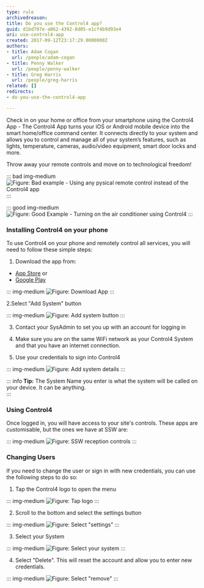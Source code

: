 ```yaml
---
type: rule
archivedreason: 
title: Do you use the Control4 app?
guid: d1bd707e-a062-4392-8d05-e1cf4b9d93e4
uri: use-control4-app
created: 2017-09-12T23:17:29.0000000Z
authors:
- title: Adam Cogan
  url: /people/adam-cogan
- title: Penny Walker
  url: /people/penny-walker
- title: Greg Harris
  url: /people/greg-harris
related: []
redirects:
- do-you-use-the-control4-app

---
```


Check in on your home or office from your smartphone using the Control4 App - The Control4 App turns your iOS or Android mobile device into the smart home/office command center. It connects directly to your system and allows you to control and manage all of your system’s features, such as lights, temperature, cameras, audio/video equipment, smart door locks and more.

<!--endintro-->

Throw away your remote controls and move on to technological freedom!

::: bad img-medium
![Figure: Bad example - Using any pysical remote control instead of the Control4 app](Bad-example-C4.jpg)
:::

::: good img-medium
![Figure: Good Example - Turning on the air conditioner using Control4](boardroomac.jpg)
:::

### Installing Control4 on your phone

To use Control4 on your phone and remotely control all services, you will need to follow these simple steps:

1. Download the app from:
  - [App Store](https://apps.apple.com/us/app/control4-for-os-3/id1320153814?ls=1) or
  - [Google Play](https://play.google.com/store/apps/details?id=com.control4.app)

::: img-medium
![Figure: Download App](control4iosappstore.jpg)
:::

2.Select "Add System" button

::: img-medium
![Figure: Add system button](control4start.jpg)
:::

3. Contact your SysAdmin to set you up with an account for logging in

4. Make sure you are on the same WiFi network as your Control4 System and that you have an internet connection.

5. Use your credentials to sign into Control4

::: img-medium
![Figure: Add system details](control4add.jpg)
:::
  
::: info
**Tip:** The System Name you enter is what the system will be called on your device. It can be anything.  
:::

### Using Control4

Once logged in, you will have access to your site's controls. These apps are customisable, but the ones we have at SSW are:

::: img-medium
![Figure: SSW reception controls](control4reception-notes.jpg)
:::

### Changing Users

If you need to change the user or sign in with new credentials, you can use the following steps to do so:

1. Tap the Control4 logo to open the menu

::: img-medium
![Figure: Tap logo](control4receptionLogo.jpg)
:::

2. Scroll to the bottom and select the settings button

::: img-medium
![Figure: Select "settings"](control4menusettings.png)
:::

3. Select your System

::: img-medium
![Figure: Select your system](control4settings.jpg)
:::

4. Select "Delete". This will reset the account and allow you to enter new credentials.

::: img-medium
![Figure: Select "remove"](control4delete.jpg)
:::
